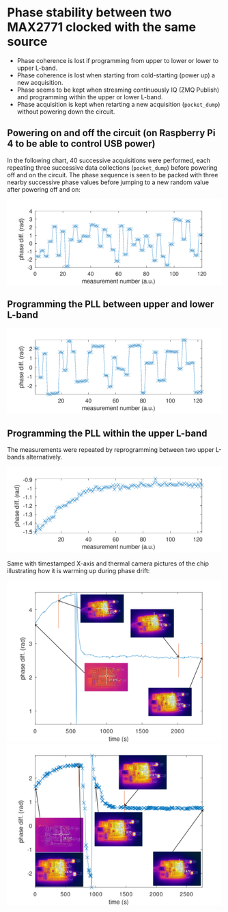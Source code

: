 # Phase stability between two MAX2771 clocked with the same source

* Phase coherence is lost if programming from upper to lower or lower to
upper L-band.
* Phase coherence is lost when starting from cold-starting (power up) a 
new acquisition.
* Phase seems to be kept when streaming continuously IQ (ZMQ Publish) and
programming within the upper or lower L-band.
* Phase acquisition is kept when retarting a new acquisition (``pocket_dump``)
without powering down the circuit.

## Powering on and off the circuit (on Raspberry Pi 4 to be able to control USB power)

In the following chart, 40 successive acquisitions were performed, each repeating
three successive data collections (``pocket_dump``) before powering off and on the
circuit. The phase sequence is seen to be packed with three nearby successive phase
values before jumping to a new random value after powering off and on:

<img src="onoffsol.png">

## Programming the PLL between upper and lower L-band

<img src="updown.png">

## Programming the PLL within the upper L-band

The measurements were repeated by reprogramming between two upper L-bands alternatively.

<img src="upup.png">

Same with timestamped X-axis and thermal camera pictures of the chip illustrating how it
is warming up during phase drift:

<img src="echauffement4.png">

<img src="echauffement5.png">
